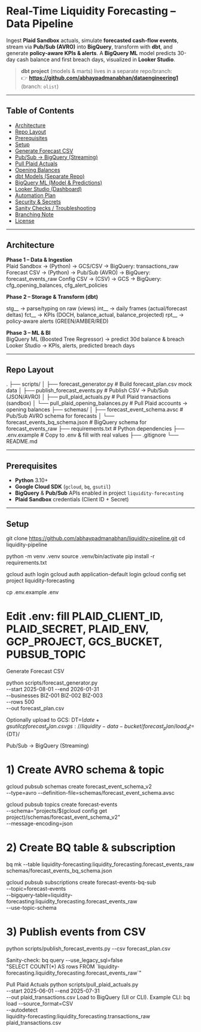 # Real-Time Liquidity Forecasting – Data Pipeline

Ingest **Plaid Sandbox** actuals, simulate **forecasted cash-flow events**, stream via **Pub/Sub (AVRO)** into **BigQuery**, transform with **dbt**, and generate **policy-aware KPIs & alerts**. A **BigQuery ML** model predicts 30-day cash balance and first breach days, visualized in **Looker Studio**.

> **dbt project** (models & marts) lives in a separate repo/branch:  
> 👉 **https://github.com/abhaypadmanabhan/dataengineering1** (branch: `olist`)

---

## Table of Contents

- [Architecture](#architecture)
- [Repo Layout](#repo-layout)
- [Prerequisites](#prerequisites)
- [Setup](#setup)
- [Generate Forecast CSV](#generate-forecast-csv)
- [Pub/Sub → BigQuery (Streaming)](#pubsub--bigquery-streaming)
- [Pull Plaid Actuals](#pull-plaid-actuals)
- [Opening Balances](#opening-balances)
- [dbt Models (Separate Repo)](#dbt-models-separate-repo)
- [BigQuery ML (Model & Predictions)](#bigquery-ml-model--predictions)
- [Looker Studio (Dashboard)](#looker-studio-dashboard)
- [Automation Plan](#automation-plan)
- [Security & Secrets](#security--secrets)
- [Sanity Checks / Troubleshooting](#sanity-checks--troubleshooting)
- [Branching Note](#branching-note)
- [License](#license)

---

## Architecture

**Phase 1 – Data & Ingestion**  
Plaid Sandbox → (Python) → GCS/CSV → BigQuery: transactions_raw
Forecast CSV → (Python) → Pub/Sub (AVRO) → BigQuery: forecast_events_raw
Config CSV  → (CSV)   → GCS → BigQuery: cfg_opening_balances, cfg_alert_policies

**Phase 2 – Storage & Transform (dbt)**  

stg__  → parse/typing on raw (views)
int__  → daily frames (actual/forecast deltas)
fct__  → KPIs (DOCH, balance_actual, balance_projected)
rpt__  → policy-aware alerts (GREEN/AMBER/RED)

**Phase 3 – ML & BI**  
BigQuery ML (Boosted Tree Regressor) → predict 30d balance & breach
Looker Studio → KPIs, alerts, predicted breach days

---

## Repo Layout
.
├── scripts/
│   ├── forecast_generator.py               # Build forecast_plan.csv mock data
│   ├── publish_forecast_events.py          # Publish CSV → Pub/Sub (JSON/AVRO)
│   ├── pull_plaid_actuals.py               # Pull Plaid transactions (sandbox)
│   └── pull_plaid_opening_balances.py      # Pull Plaid accounts → opening balances
├── schemas/
│   ├── forecast_event_schema.avsc          # Pub/Sub AVRO schema for forecasts
│   └── forecast_events_bq_schema.json      # BigQuery schema for forecast_events_raw
├── requirements.txt                        # Python dependencies
├── .env.example                            # Copy to .env & fill with real values
├── .gitignore
└── README.md

---

## Prerequisites

- **Python** 3.10+  
- **Google Cloud SDK** (`gcloud`, `bq`, `gsutil`)  
- **BigQuery** & **Pub/Sub** APIs enabled in project `liquidity-forecasting`  
- **Plaid Sandbox** credentials (Client ID + Secret)

---

## Setup

git clone https://github.com/abhaypadmanabhan/liquidity-pipeline.git
cd liquidity-pipeline

python -m venv .venv
source .venv/bin/activate
pip install -r requirements.txt

gcloud auth login
gcloud auth application-default login
gcloud config set project liquidity-forecasting

cp .env.example .env
# Edit .env: fill PLAID_CLIENT_ID, PLAID_SECRET, PLAID_ENV, GCP_PROJECT, GCS_BUCKET, PUBSUB_TOPIC

Generate Forecast CSV

python scripts/forecast_generator.py \
  --start 2025-08-01 --end 2026-01-31 \
  --businesses BIZ-001 BIZ-002 BIZ-003 \
  --rows 500 \
  --out forecast_plan.csv

Optionally upload to GCS:
DT=$(date +%F)
gsutil cp forecast_plan.csv gs://liquidity-data-bucket/forecast_plan/load_dt=${DT}/

Pub/Sub → BigQuery (Streaming)
# 1) Create AVRO schema & topic
gcloud pubsub schemas create forecast_event_schema_v2 \
  --type=avro --definition-file=schemas/forecast_event_schema.avsc

gcloud pubsub topics create forecast-events \
  --schema="projects/$(gcloud config get project)/schemas/forecast_event_schema_v2" \
  --message-encoding=json

# 2) Create BQ table & subscription
bq mk --table liquidity-forecasting:liquidity_forecasting.forecast_events_raw schemas/forecast_events_bq_schema.json

gcloud pubsub subscriptions create forecast-events-bq-sub \
  --topic=forecast-events \
  --bigquery-table=liquidity-forecasting:liquidity_forecasting.forecast_events_raw \
  --use-topic-schema

# 3) Publish events from CSV
python scripts/publish_forecast_events.py --csv forecast_plan.csv

Sanity-check:
bq query --use_legacy_sql=false \
"SELECT COUNT(*) AS rows FROM \`liquidity-forecasting.liquidity_forecasting.forecast_events_raw\`"

Pull Plaid Actuals
python scripts/pull_plaid_actuals.py \
  --start 2025-06-01 --end 2025-07-31 \
  --out plaid_transactions.csv
Load to BigQuery (UI or CLI). Example CLI:
bq load --source_format=CSV \
  --autodetect \
  liquidity-forecasting:liquidity_forecasting.transactions_raw \
  plaid_transactions.csv


















